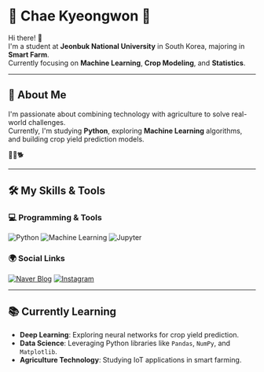 # 🌱 **Chae Kyeongwon** 🌾

Hi there! 👋  
I'm a student at **Jeonbuk National University** in South Korea, majoring in **Smart Farm**.  
Currently focusing on **Machine Learning**, **Crop Modeling**, and **Statistics**.

---

## 🚀 About Me

I'm passionate about combining technology with agriculture to solve real-world challenges.  
Currently, I'm studying **Python**, exploring **Machine Learning** algorithms, and building crop yield prediction models.

🍡🍇🐕  

---

## 🛠️ My Skills & Tools

### 💻 Programming & Tools

![Python](https://img.shields.io/badge/Python-3776AB?style=flat&logo=python&logoColor=white)
![Machine Learning](https://img.shields.io/badge/Machine%20Learning-FF6F00?style=flat&logo=google&logoColor=white)
![Jupyter](https://img.shields.io/badge/Jupyter-F37626?style=flat&logo=jupyter&logoColor=white)

### 🌍 Social Links

[![Naver Blog](https://img.shields.io/badge/Naver%20Blog-03C75A?style=flat&logo=naver&logoColor=white)](https://blog.naver.com/oenereaty)
[![Instagram](https://img.shields.io/badge/Instagram-E4405F?style=flat&logo=instagram&logoColor=white)](https://www.instagram.com/oenereaty)

---

## 📚 Currently Learning

- **Deep Learning**: Exploring neural networks for crop yield prediction.
- **Data Science**: Leveraging Python libraries like `Pandas`, `NumPy`, and `Matplotlib`.
- **Agriculture Technology**: Studying IoT applications in smart farming.

